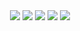 <div align="center">

<!-- GitHub Stats -->
<img src="https://github-readme-stats.vercel.app/api?username=juancoutinhoflooxmongagua&show_icons=true&theme=radical&hide_title=true" />

<!-- Linguagens mais usadas -->
<img src="https://github-readme-stats.vercel.app/api/top-langs/?username=juancoutinhoflooxmongagua&layout=compact&theme=radical&hide_title=true" />

<!-- Streak de contribuições -->
<img src="https://streak-stats.demolab.com?user=juancoutinhoflooxmongagua&theme=radical&hide_title=true" />

<!-- Atividade por hora/dia -->
<img src="https://github-readme-activity-graph.vercel.app/graph?username=juancoutinhoflooxmongagua&theme=dracula&hide_title=true" />

<!-- Snake Animation -->
<img src="https://raw.githubusercontent.com/juancoutinhoflooxmongagua/juancoutinhoflooxmongagua/output/github-contribution-grid-snake.svg" />

</div>
